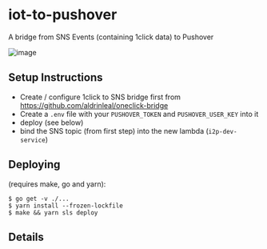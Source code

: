 # iot-to-pushover

A bridge from SNS Events (containing 1click data) to Pushover

![image](https://user-images.githubusercontent.com/253109/115102040-34418600-9f0e-11eb-827c-56828e9e5886.png)


## Setup Instructions

 * Create / configure 1click to SNS bridge first from https://github.com/aldrinleal/oneclick-bridge
 * Create a `.env` file with your `PUSHOVER_TOKEN` and `PUSHOVER_USER_KEY` into it
 * deploy (see below)
 * bind the SNS topic (from first step) into the new lambda (`i2p-dev-service`)

## Deploying

(requires make, go and yarn):

```
$ go get -v ./...
$ yarn install --frozen-lockfile
$ make && yarn sls deploy
```

## Details

